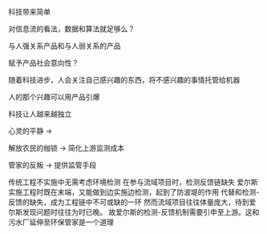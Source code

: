 科技带来简单

对信息流的看法，数据和算法就足够么？

与人强关系产品和与人弱关系的产品

赋予产品社会意向性？

随着科技进步，人会关注自己感兴趣的东西，将不感兴趣的事情托管给机器

人的那个兴趣可以用产品引爆

科技让人越来越独立

心灵的平静 ->

解放农民的枷锁 -> 简化上游监测成本

管家的反叛 -> 提供监管手段

传统工程不实施中无需考虑环境检测
在参与流域项目时，检测反馈链缺失
爱尔斯实施工程时既在末端，又能做到边实施边检测，起到了防波堤的作用
代替和检测-反馈的缺失，成为工程链中不可或缺的一环
然而流域项目往往体量庞大，待到爱尔斯发现问题时往往为时已晚。
故爱尔斯的检测-反馈机制需要引申至上游。这和污水厂延伸至环保管家是一个道理
